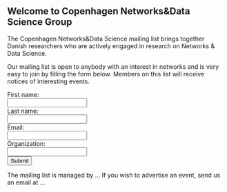 ## Welcome to Copenhagen Networks&Data Science Group

The Copenhagen Networks&Data Science mailing list brings together Danish researchers who are actively engaged in research on Networks & Data Science. 

Our mailing list is open to anybody with an interest in networks and is very easy to join by filling the form below.
Members on this list will receive notices of interesting events. 

<div id="main_div">
  <form name="gform" id="gform" enctype="text/plain" action="https://docs.google.com/forms/d/e/1FAIpQLSeXD5_I95sB7t9vcdhYmSQRaqlmPpBya5Ryd7CTEHdVIQQ6BA/formResponse?" target="hidden_iframe" onsubmit="submitted=true;">
  First name:  <br>
  <input type="text" name="entry.1768266154" id="entry.1768266154" required><br>
  Last name:  <br>
  <input type="text" name="entry.937911144" id="entry.937911144" required><br>
   Email:  <br>
  <input type="email" name="entry.2049352076" id="entry.2049352076" required><br>
   Organization:  <br>
  <input type="text" name="entry.477696347" id="entry.477696347" required><br>
  <input type="submit" value="Submit">
</form>
<iframe name="hidden_iframe" id="hidden_iframe" style="display:none;" onload="if(submitted) {}"></iframe>
</div>

<script src="https://code.jquery.com/jquery-3.4.1.min.js"></script>
<script type="text/javascript">var submitted=false;</script>
<script type="text/javascript">
$('#gform').on('submit', function(e) {
  e.preventDefault();
  $('#main_div *').fadeOut(10);
  $('#gform').prepend('Your submission has been processed...');
  });
</script>

The mailing list is managed by ... If you wish to advertise an event, send us an email at ...
